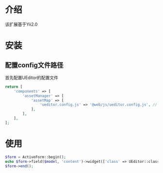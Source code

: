 # 介绍
该扩展基于Yii2.0

# 安装
## 配置config文件路径
首先配置UEditor的配置文件
```php
return [
    'components' => [
        'assetManager' => [
            'assetMap' => [
                'ueditor.config.js' => '@web/js/ueditor.config.js', // 具体的存放路径参照项目定义
            ],
        ],
    ],
];
```

# 使用
```php
$form = ActiveForm::begin();
echo $form->field($model, 'content')->widget(['class' => UEditor::className(), 'ueditorAction' => '后端请求,包括上传等']);
$form->end();
```



